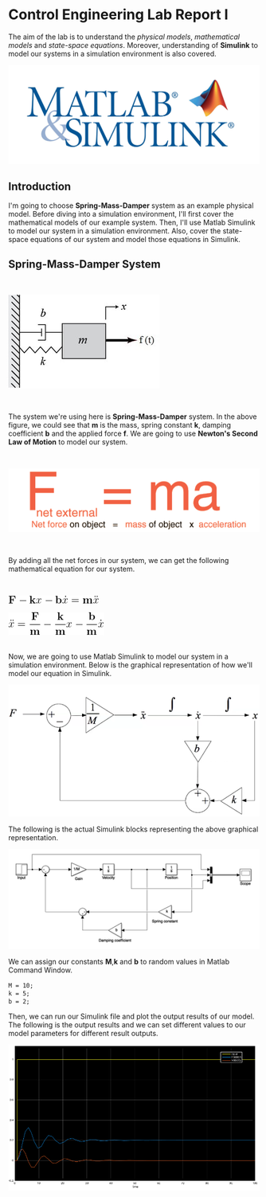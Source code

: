 [//]: # (Image References)
[image_0]: img/img1.jpg
[image_1]: img/img2.png
[image_2]: img/img3.gif
[image_3]: img/img4.png
[image_4]: img/img5.png
[image_5]: img/output_figure1.png

[eqn1]: img/eqn1.png
[eqn2]: img/eqn2.png

# Control Engineering Lab Report I

The aim of the lab is to understand the *physical models*, *mathematical models* and *state-space equations*. Moreover, understanding of **Simulink** to model our systems in a simulation environment is also covered.

![alt text][image_0]

## Introduction

I'm going to choose **Spring-Mass-Damper** system as an example physical model. Before diving into a simulation environment, I'll first cover the mathematical models of our example system. Then, I'll use Matlab Simulink to model our system in a simulation environment. Also, cover the state-space equations of our system and model those equations in Simulink.

## Spring-Mass-Damper System

<br>

![alt text][image_1]

<br>

The system we're using here is **Spring-Mass-Damper** system. In the above figure, we could see that **m** is the mass, spring constant **k**, damping coefficient **b** and the applied force **f**. We are going to use **Newton's Second Law of Motion** to model our system.

<br>

![alt text][image_2]

<br>

By adding all the net forces in our system, we can get the following mathematical equation for our system.

<br>

![alt text][eqn1]

![alt text][eqn2]

<br>
Now, we are going to use Matlab Simulink to model our system in a simulation environment. Below is the graphical representation of how we'll model our equation in Simulink.

![alt text][image_3]

The following is the actual Simulink blocks representing the above graphical representation.

![alt text][image_4]

We can assign our constants **M**,**k** and **b** to random values in Matlab Command Window.

```
M = 10;
k = 5;
b = 2;
```
Then, we can run our Simulink file and plot the output results of our model. The following is the output results and we can set different values to our model parameters for different result outputs.

![alt text][image_5]
